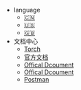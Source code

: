 * language
  * [:cn:](/zh-cn/)
  * [:us:](/en-us/)
  * [:uk:](/en-us/)
* 文档中心
  * [Torch](/zh-cn/)
  * [官方文档](/docsify/zh-cn/)
  * [Offical Dcoument](/docsify/en-us/)
  * [Offical Dcoument](/docsify/en-uk/)
  * [Postman](/postman/)